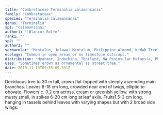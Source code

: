 ```yaml
---
title: "Combretaceae Terminalia calamansanai"
family: "Combretaceae"
species: "Terminalia calamansanai"
genus: "Terminalia"
sp1: "calamansanai"
author1: "(Blanco) Rolfe"
rank1: ""
sp2: ""
author2: ""
vernacular: "Mentalun, Jelawai Mentalum, Philippine Almond, Kedah Tree"
ecology: "Common in open areas or on limestone outcrops."
distribution: "Myanmar, Indochina, Thailand, NW Peninsular Malaysia, Philippines, SW Sulawesi, New Guinea, possibly Borneo."
uses: "Sometimes grown as ornamental as street tree."
date: 2019-11-13T09:35:09.331Z
---
```

Deciduous tree to 30 m tall, crown flat-topped with steeply ascending main branches. Leaves 8-18 cm long, crowded near end of twigs, elliptic to obovate. Flowers c. 0.2 cm across, cream or greenish yellow, with strong musty smell, in spikes 6-20 cm long at leaf axils. Fruits1.5-3 cm long, hanging in tassels behind leaves with varying shapes but with 2 broad side wings.